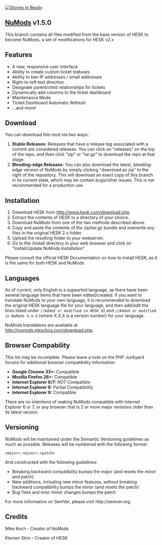 [![Stories in Ready](https://badge.waffle.io/mkoch227/Mods-For-Hesk.png?label=waffle:ready&title=Ready)](https://waffle.io/mkoch227/Mods-For-Hesk)
<h2><a href="http://numods.mkochcs.com" target="_blank">NuMods</a> v1.5.0</h2>

This branch contains all files modified from the base version of HESK to become NuMods, a set of modifications for HESK v2.x

<h2>Features</h2>
<ul>
  <li>A new, responsive user interface</li>
  <li>Ability to create custom ticket statuses</li>
  <li>Ability to ban IP addresses / email addresses</li>
  <li>Right-to-left text direction</li>
  <li>Designate parent/child relationships for tickets</li>
  <li>Dynamically add columns to the ticket dashboard</li>
  <li>Maintenance Mode</li>
  <li>Ticket Dashboard Automatic Refresh</li>
  <li>...and more!</li>
</ul>

<h2>Download</h2>

You can download this mod via two ways:

<ol>
<li><strong>Stable Releases:</strong> Releases that have a release tag associated with a commit are considered releases.  You can click on "releases" on the top of the repo, and then click "zip" or "tar.gz" to download the repo at that stage.</li>
<li><strong>Bleeding-edge Releases:</strong> You can also download the latest, bleeding-edge version of NuMods by simply clicking "download as zip" to the right of the repository.  This will download an exact copy of this branch in its current state, which may be contain bugs/other issues.  This is not recommended for a production use.</li>
</ol>

<h2>Installation</h2>

<ol>
<li>Download HESK from <a href="http://www.hesk.com/download.php" target="_blank">http://www.hesk.com/download.php</a>.</li>
<li>Extract the contents of HESK to a directory of your choice.</li>
<li>Download NuMods from one of the two methods described above.</li>
<li>Copy and paste the contents of the zip/tar.gz bundle and overwrite any files in the original HESK 2.x folder.</li>
<li>Upload the resulting folder to your webserver.</li>
<li>Go to the /install directory in your web browser and click on "Install/Update NuMods Installation"</li>
</ol>
<p>Please consult the official HESK Documentation on how to install HESK, as it is the same for both HESK and NuMods.</p>

<h2>Languages</h2>
<p>As of current, only English is a supported language, as there have been several language items that have been edited/created. If you want to translate NuMods to your own language, it is recommended to download the original HESK language file for your language, and then add/edit the lines listed under <code>//Added or modified in HESK UI</code> and <code>//Added or modified in NuMods X.X.X</code> (where X.X.X is a version number) for your language.</p>
<p>NuMods translations are available at <a href="http://numods.mkochcs.com/download.php" target="_blank">http://numods.mkochcs.com/download.php</a>.</p>

<h2>Browser Compability</h2>
<p>This list may be incomplete. Please leave a note on the PHP Junkyard forums for additional browser compatibility information.
<ul>
<li><strong>Google Chrome 33+: </strong> Compatible</li>
<li><strong>Mozilla Firefox 28+:</strong> Compatible</li>
<li><strong>Internet Explorer 6/7:</strong> <em>NOT</em> Compatible</li>
<li><strong>Internet Explorer 8:</strong> Partial Compatibility</li>
<li><strong>Internet Explorer 9:</strong> Compatible</li>
</ul>
<p>There are no intentions of making NuMods compatible with Internet Explorer 6 or 7, or any browser that is 2 or more major revisions older than its latest version.</p>

<h2>Versioning</h2>
<p>NuMods will be maintained under the Semantic Versioning guidelines as much as possible. Releases will be numbered with the following format:</p>

<code>&lt;major&gt;.&lt;minor&gt;.&lt;patch&gt;</code>

<p>And constructed with the following guidelines:</p>

<ul>
<li>Breaking backward compatibility bumps the major (and resets the minor and patch)</li>
<li>New additions, including new minor features, without breaking backward compatibility bumps the minor (and resets the patch)</li>
<li>Bug fixes and misc minor changes bumps the patch</li>
</ul>

<p>For more information on SemVer, please visit http://semver.org.</p>

<h2>Credits</h2>
<p>Mike Koch - Creator of NuMods</p>
<p>Klemen Stirn - Creator of HESK</p>
